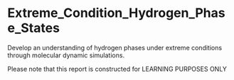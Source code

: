 # Extreme_Condition_Hydrogen_Phase_States
Develop an understanding of hydrogen phases under extreme conditions through molecular dynamic simulations.

Please note that this report is constructed for LEARNING PURPOSES ONLY
